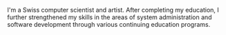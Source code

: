I'm a Swiss computer scientist and artist. After completing my education, I further strengthened my skills in the areas of system administration and software development through various continuing education programs.
